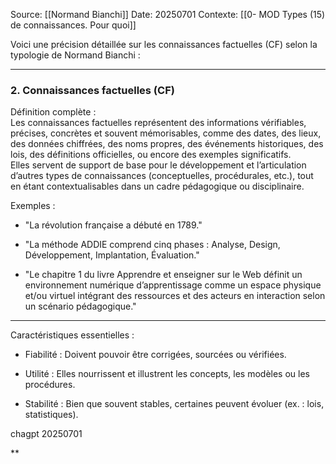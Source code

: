 Source: [[Normand Bianchi]]
Date: 20250701 
Contexte:  [[0- MOD Types (15) de connaissances. Pour quoi]]
  

Voici une précision détaillée sur les connaissances factuelles (CF) selon la typologie de Normand Bianchi :

---

### 2. Connaissances factuelles (CF)

Définition complète :  
Les connaissances factuelles représentent des informations vérifiables, précises, concrètes et souvent mémorisables, comme des dates, des lieux, des données chiffrées, des noms propres, des événements historiques, des lois, des définitions officielles, ou encore des exemples significatifs.  
Elles servent de support de base pour le développement et l’articulation d’autres types de connaissances (conceptuelles, procédurales, etc.), tout en étant contextualisables dans un cadre pédagogique ou disciplinaire.

Exemples :

- "La révolution française a débuté en 1789."  
      
    
- "La méthode ADDIE comprend cinq phases : Analyse, Design, Développement, Implantation, Évaluation."  
      
    
- "Le chapitre 1 du livre Apprendre et enseigner sur le Web définit un environnement numérique d’apprentissage comme un espace physique et/ou virtuel intégrant des ressources et des acteurs en interaction selon un scénario pédagogique."  
      
    

---

Caractéristiques essentielles :

- Fiabilité : Doivent pouvoir être corrigées, sourcées ou vérifiées.  
      
    
- Utilité : Elles nourrissent et illustrent les concepts, les modèles ou les procédures.  
      
    
- Stabilité : Bien que souvent stables, certaines peuvent évoluer (ex. : lois, statistiques).  
      
    

chagpt 20250701

  
**